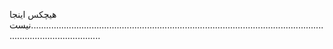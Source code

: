 هیچکس اینجا نیست........................................................................................................................................................

